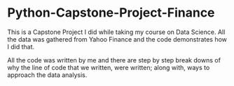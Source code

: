 # Python-Capstone-Project-Finance
This is a Capstone Project I did while taking my course on Data Science. All the data was gathered from Yahoo Finance and the code demonstrates how I did that. 

All the code was written by me and there are step by step break downs of why the line of code that we written, were written; along with, ways to approach the data analysis.
